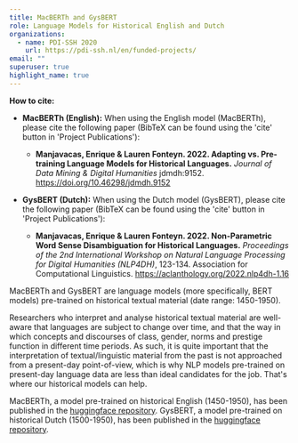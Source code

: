 ```yaml
---
title: MacBERTh and GysBERT
role: Language Models for Historical English and Dutch
organizations:
  - name: PDI-SSH 2020
    url: https://pdi-ssh.nl/en/funded-projects/
email: ""
superuser: true
highlight_name: true
---
```

**How to cite:**

* **MacBERTh (English):** When using the English model (MacBERTh), please cite the following paper (BibTeX can be found using the 'cite' button in 'Project Publications'):

  * **Manjavacas, Enrique & Lauren Fonteyn. 2022. Adapting vs. Pre-training Language Models for Historical Languages.** *Journal of Data Mining & Digital Humanities* jdmdh:9152. <https://doi.org/10.46298/jdmdh.9152>
* **GysBERT (Dutch):** When using the Dutch model (GysBERT), please cite the following paper (BibTeX can be found using the 'cite' button in 'Project Publications'):

  * **Manjavacas, Enrique & Lauren Fonteyn. 2022. Non-Parametric Word Sense Disambiguation for Historical Languages.** *Proceedings of the 2nd International Workshop on Natural Language Processing for Digital Humanities (NLP4DH)*, 123-134. Association for Computational Linguistics. <https://aclanthology.org/2022.nlp4dh-1.16>

MacBERTh and GysBERT are language models (more specifically, BERT models) pre-trained on historical textual material (date range: 1450-1950).

Researchers who interpret and analyse historical textual material are well-aware that languages are subject to change over time, and that the way in which concepts and discourses of class, gender, norms and prestige function in different time periods. As such, it is quite important that the interpretation of textual/linguistic material from the past is not approached from a present-day point-of-view, which is why NLP models pre-trained on present-day language data are less than ideal candidates for the job. That's where our historical models can help.

MacBERTh, a model pre-trained on historical English (1450-1950), has been published in the [huggingface repository](https://huggingface.co/emanjavacas/MacBERTh).
GysBERT, a model pre-trained on historical Dutch (1500-1950), has been published in the [huggingface repository](https://huggingface.co/emanjavacas/GysBERT).